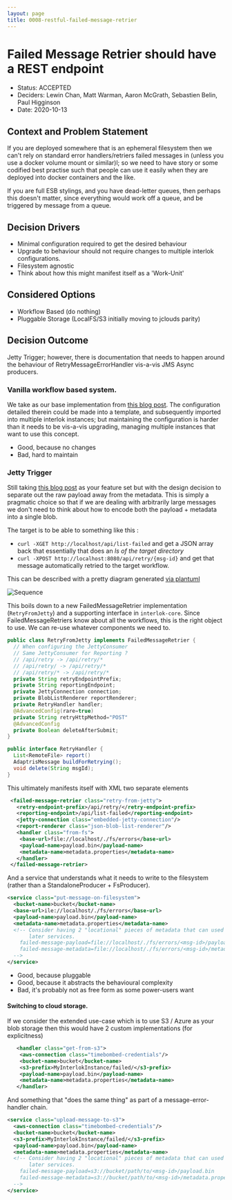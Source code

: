 ```yaml
---
layout: page
title: 0008-restful-failed-message-retrier
---
```

# Failed Message Retrier should have a REST endpoint

* Status: ACCEPTED
* Deciders: Lewin Chan, Matt Warman, Aaron McGrath, Sebastien Belin, Paul Higginson
* Date: 2020-10-13

## Context and Problem Statement

If you are deployed somewhere that is an ephemeral filesystem then we can't rely on standard error handlers/retriers failed messages in  (unless you use a docker volume mount or similar)l; so we need to have story or some codified best practise such that people can use it easily when they are deployed into docker containers and the like.

If you are full ESB stylings, and you have dead-letter queues, then perhaps this doesn't matter, since everything would work off a queue, and be triggered by message from a queue.

## Decision Drivers

* Minimal configuration required to get the desired behaviour
* Upgrade to behaviour should not require changes to multiple interlok configurations.
* Filesystem agnostic
* Think about how this might manifest itself as a 'Work-Unit'

## Considered Options

* Workflow Based (do nothing)
* Pluggable Storage (LocalFS/S3 initially moving to jclouds parity)

## Decision Outcome

Jetty Trigger; however, there is documentation that needs to happen around the behaviour of RetryMessageErrorHandler vis-a-vis JMS Async producers.


### Vanilla workflow based system.

We take as our base implementation from [this blog post](https://interlok.adaptris.net/blog/2017/10/19/interlok-s3-error-store.html). The configuration detailed therein could be made into a template, and subsequently imported into multiple interlok instances; but maintaining the configuration is harder than it needs to be vis-a-vis upgrading, managing multiple instances that want to use this concept.

- Good, because no changes
- Bad, hard to maintain

### Jetty Trigger

Still taking [this blog post](https://interlok.adaptris.net/blog/2017/10/19/interlok-s3-error-store.html) as your feature set but with the design decision to separate out the raw payload away from the metadata. This is simply a pragmatic choice so that if we are dealing with arbitrarily large messages we don't need
to think about how to encode both the payload + metadata into a single blob.

The target is to be able to something like this :
- `curl -XGET http://localhost/api/list-failed` and get a JSON array back that essentially that does an _ls of the target directory_
- `curl -XPOST http://localhost:8080/api/retry/{msg-id}` and get that message automatically retried to the target workflow.

This can be described with a pretty diagram generated [via plantuml](./assets/0008-restful-sequence.puml)

![Sequence](http://www.plantuml.com/plantuml/proxy?cache=no&src=https://raw.githubusercontent.com/adaptris/interlok/develop/docs/adr/assets/0008-restful-sequence.puml)


This boils down to a new FailedMessageRetrier implementation (`RetryFromJetty`) and a supporting interface in `interlok-core`. Since FailedMessageRetriers know about all the workflows, this is the right object to use. We can re-use whatever components we need to.

```java
public class RetryFromJetty implements FailedMessageRetrier {
  // When configuring the JettyConsumer
  // Same JettyConsumer for Reporting ?
  // /api/retry -> /api/retry/*
  // /api/retry/ -> /api/retry/*
  // /api/retry/* -> /api/retry/*
  private String retryEndpointPrefix;
  private String reportingEndpoint;
  private JettyConnection connection;
  private BlobListRenderer reportRenderer;
  private RetryHandler handler;
  @AdvancedConfig(rare=true)
  private String retryHttpMethod="POST"
  @AdvancedConfig
  private Boolean deleteAfterSubmit;
}
```

```java
public interface RetryHandler {
  List<RemoteFile> report()
  AdaptrisMessage buildForRetrying();
  void delete(String msgId);
}
```

This ultimately manifests itself with XML two separate elements

```xml
 <failed-message-retrier class="retry-from-jetty">
   <retry-endpoint-prefix>/api/retry/</retry-endpoint-prefix>
   <reporting-endpoint>/api/list-failed</reporting-endpoint>
   <jetty-connection class="embedded-jetty-connection"/>
   <report-renderer class="json-blob-list-renderer"/>
   <handler class="from-fs">
    <base-url>file://localhost/./fs/errors</base-url>
    <payload-name>payload.bin</payload-name>
    <metadata-name>metadata.properties</metadata-name>
   </handler>
 </failed-message-retrier>
```

And a service that understands what it needs to write to the filesystem (rather than a StandaloneProducer + FsProducer).

```xml
<service class="put-message-on-filesystem">
  <bucket-name>bucket</bucket-name>
  <base-url>ile://localhost/./fs/errors</base-url>
  <payload-name>payload.bin</payload-name>
  <metadata-name>metadata.properties</metadata-name>
  <!-- Consider having 2 "locational" pieces of metadata that can used by
       later services.
    failed-message-payload=file://localhost/./fs/errors/<msg-id>/payload.bin
    failed-message-metadata=file://localhost/./fs/errors/<msg-id>/metadata.properties
  -->
</service>
```

- Good, because pluggable
- Good, because it abstracts the behavioural complexity
- Bad, it's probably not as free form as some power-users want

#### Switching to cloud storage.

If we consider the extended use-case which is to use S3 / Azure as your blob storage then this would have 2 custom implementations (for explicitness)

```xml
   <handler class="get-from-s3">
    <aws-connection class="timebombed-credentials"/>
    <bucket-name>bucket</bucket-name>
    <s3-prefix>MyInterlokInstance/failed/</s3-prefix>
    <payload-name>payload.bin</payload-name>
    <metadata-name>metadata.properties</metadata-name>
   </handler>
```

And something that "does the same thing" as part of a message-error-handler chain.

```xml
<service class="upload-message-to-s3">
  <aws-connection class="timebombed-credentials"/>
  <bucket-name>bucket</bucket-name>
  <s3-prefix>MyInterlokInstance/failed/</s3-prefix>
  <payload-name>payload.bin</payload-name>
  <metadata-name>metadata.properties</metadata-name>
  <!-- Consider having 2 "locational" pieces of metadata that can used by
       later services.
    failed-message-payload=s3://bucket/path/to/<msg-id>/payload.bin
    failed-message-metadata=s3://bucket/path/to/<msg-id>/metadata.properties
  -->
</service>
```
